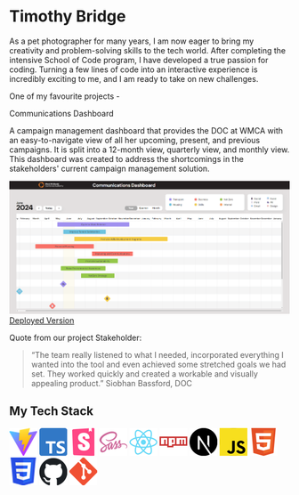 # Timothy Bridge
As a pet photographer for many years, 
I am now eager to bring my creativity and problem-solving skills to the tech world. 
After completing the intensive School of Code program, 
I have developed a true passion for coding. 
Turning a few lines of code into an interactive experience is incredibly exciting to me, 
and I am ready to take on new challenges.

One of my favourite projects -

Communications Dashboard

A campaign management dashboard that provides the DOC at WMCA with an easy-to-navigate view of all her upcoming,
present, and previous campaigns.
It is split into a 12-month view, quarterly view, and monthly view.
This dashboard was created to address the shortcomings in the stakeholders' current campaign management solution.

![WMCA_ScreenShot](images/WMCA_ScreenShot.png)
[Deployed Version](https://communicationsdashboard-timothyredpandas-projects.vercel.app/)

Quote from our project Stakeholder:

> “The team really listened to what I needed,
> incorporated everything I wanted into the tool
> and even achieved some stretched goals we had set.
> They worked quickly and created a workable and visually
> appealing product.” Siobhan Bassford, DOC



## My Tech Stack

![Vite_Logo](images/Vite.png)
![TypeScript_Logo](images/TypeScript.png)
![StoryBooks_Logo](images/Storybooks.png)
![sass_Logo](images/sass.png)
![sass_Logo](images/React.png)
![NPM_Logo](images/NPM.png)
![Next_Logo](images/Next.png)
![JavaScript_Logo](images/JavaScript.png)
![HTML5_Logo](images/HTML5.png)
![CSS3_Logo](images/CSS3.png)
![GitHub_Logo](images/GitHub.png)
![Git_Logo](images/Git.png)
